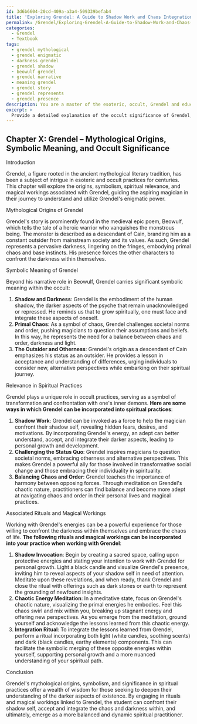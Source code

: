 ```yaml
---
id: 3d6b6604-20cd-409a-a3a4-509339befab4
title: 'Exploring Grendel: A Guide to Shadow Work and Chaos Integration'
permalink: /Grendel/Exploring-Grendel-A-Guide-to-Shadow-Work-and-Chaos-Integration/
categories:
  - Grendel
  - Textbook
tags:
  - grendel mythological
  - grendel enigmatic
  - darkness grendel
  - grendel shadow
  - beowulf grendel
  - grendel narrative
  - meaning grendel
  - grendel story
  - grendel represents
  - grendel presence
description: You are a master of the esoteric, occult, Grendel and education, you have written many textbooks on the subject in ways that provide students with rich and deep understanding of the subject. You are being asked to write textbook-like sections on a topic and you do it with full context, explainability, and reliability in accuracy to the true facts of the topic at hand, in a textbook style that a student would easily be able to learn from, in a rich, engaging, and contextual way. Always include relevant context (such as formulas and history), related concepts, and in a way that someone can gain deep insights from.
excerpt: > 
  Provide a detailed explanation of the occult significance of Grendel, including its mythological origins, symbolic meaning, relevance in spiritual practices, and associated rituals or magical workings. Use this information to create an informative lesson or section for a comprehensive grimoire, which can guide students or initiates in deepening their understanding of Grendel's role within occult practices.
---
```

## Chapter X: Grendel – Mythological Origins, Symbolic Meaning, and Occult Significance

Introduction

Grendel, a figure rooted in the ancient mythological literary tradition, has been a subject of intrigue in esoteric and occult practices for centuries. This chapter will explore the origins, symbolism, spiritual relevance, and magical workings associated with Grendel, guiding the aspiring magician in their journey to understand and utilize Grendel's enigmatic power.

Mythological Origins of Grendel

Grendel's story is prominently found in the medieval epic poem, Beowulf, which tells the tale of a heroic warrior who vanquishes the monstrous being. The monster is described as a descendant of Cain, branding him as a constant outsider from mainstream society and its values. As such, Grendel represents a pervasive darkness, lingering on the fringes, embodying primal chaos and base instincts. His presence forces the other characters to confront the darkness within themselves.

Symbolic Meaning of Grendel

Beyond his narrative role in Beowulf, Grendel carries significant symbolic meaning within the occult:

1. ****Shadow and Darkness****: Grendel is the embodiment of the human shadow, the darker aspects of the psyche that remain unacknowledged or repressed. He reminds us that to grow spiritually, one must face and integrate these aspects of oneself.
2. ****Primal Chaos****: As a symbol of chaos, Grendel challenges societal norms and order, pushing magicians to question their assumptions and beliefs. In this way, he represents the need for a balance between chaos and order, darkness and light.
3. ****The Outsider and Otherness****: Grendel's origin as a descendant of Cain emphasizes his status as an outsider. He provides a lesson in acceptance and understanding of differences, urging individuals to consider new, alternative perspectives while embarking on their spiritual journey.

Relevance in Spiritual Practices

Grendel plays a unique role in occult practices, serving as a symbol of transformation and confrontation with one's inner demons. **Here are some ways in which Grendel can be incorporated into spiritual practices**:

1. ****Shadow Work****: Grendel can be invoked as a force to help the magician confront their shadow self, revealing hidden fears, desires, and motivations. By incorporating Grendel's energy, an adept can better understand, accept, and integrate their darker aspects, leading to personal growth and development.
2. ****Challenging the Status Quo****: Grendel inspires magicians to question societal norms, embracing otherness and alternative perspectives. This makes Grendel a powerful ally for those involved in transformative social change and those embracing their individuality in spirituality.
3. ****Balancing Chaos and Order****: Grendel teaches the importance of harmony between opposing forces. Through meditation on Grendel's chaotic nature, practitioners can find balance and become more adept at navigating chaos and order in their personal lives and magical practices.

Associated Rituals and Magical Workings

Working with Grendel's energies can be a powerful experience for those willing to confront the darkness within themselves and embrace the chaos of life. **The following rituals and magical workings can be incorporated into your practice when working with Grendel**:

1. ****Shadow Invocation****: Begin by creating a sacred space, calling upon protective energies and stating your intention to work with Grendel for personal growth. Light a black candle and visualize Grendel's presence, inviting him to reveal aspects of your shadow self in need of attention. Meditate upon these revelations, and when ready, thank Grendel and close the ritual with offerings such as dark stones or earth to represent the grounding of newfound insights.
2. ****Chaotic Energy Meditation****: In a meditative state, focus on Grendel's chaotic nature, visualizing the primal energies he embodies. Feel this chaos swirl and mix within you, breaking up stagnant energy and offering new perspectives. As you emerge from the meditation, ground yourself and acknowledge the lessons learned from this chaotic energy.
3. ****Integration Ritual****: To integrate the lessons learned from Grendel, perform a ritual incorporating both light (white candles, soothing scents) and dark (black candles, earthy elements) components. This can facilitate the symbolic merging of these opposite energies within yourself, supporting personal growth and a more nuanced understanding of your spiritual path.

Conclusion

Grendel's mythological origins, symbolism, and significance in spiritual practices offer a wealth of wisdom for those seeking to deepen their understanding of the darker aspects of existence. By engaging in rituals and magical workings linked to Grendel, the student can confront their shadow self, accept and integrate the chaos and darkness within, and ultimately, emerge as a more balanced and dynamic spiritual practitioner.
